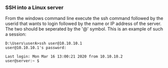 ### SSH into a Linux server

From the windows command line execute the ssh command followed by the userid that wants to login followed by the name or IP address of the server.  The two should be seperated by the '@' symbol. This is an example of such a session:

```
D:\Users\userA>ssh user@10.10.10.1
user@10.10.10.1's password:

Last login: Mon Mar 16 13:00:21 2020 from 10.10.10.2
user@server:~ $
```
